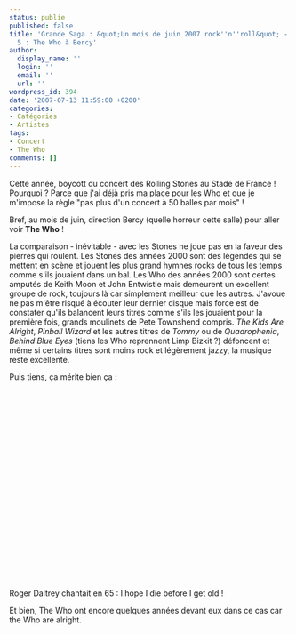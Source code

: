 ```yaml
---
status: publie
published: false
title: 'Grande Saga : &quot;Un mois de juin 2007 rock''n''roll&quot; - Episode 1 sur
  5 : The Who à Bercy'
author:
  display_name: ''
  login: ''
  email: ''
  url: ''
wordpress_id: 394
date: '2007-07-13 11:59:00 +0200'
categories:
- Catégories
- Artistes
tags:
- Concert
- The Who
comments: []
---
```

Cette année, boycott du concert des Rolling Stones au Stade de France ! Pourquoi ? Parce que j'ai déjà pris ma place pour les Who et que je m'impose la règle "pas plus d'un concert à 50 balles par mois" !

Bref, au mois de juin, direction Bercy (quelle horreur cette salle) pour aller voir __The Who__ !

La comparaison - inévitable - avec les Stones ne joue pas en la faveur des pierres qui roulent. Les Stones des années 2000 sont des légendes qui se mettent en scène et jouent les plus grand hymnes rocks de tous les temps comme s'ils jouaient dans un bal. Les Who des années 2000 sont certes amputés de Keith Moon et John Entwistle mais demeurent un excellent groupe de rock, toujours là car simplement meilleur que les autres. J'avoue ne pas m'être risqué à écouter leur dernier disque mais force est de constater qu'ils balancent leurs titres comme s'ils les jouaient pour la première fois, grands moulinets de Pete Townshend compris. *The Kids Are Alright*, *Pinball Wizard* et les autres titres de *Tommy* ou de *Quadrophenia*, *Behind Blue Eyes* (tiens les Who reprennent Limp Bizkit ?) défoncent et même si certains titres sont moins rock et légèrement jazzy, la musique reste excellente.

Puis tiens, ça mérite bien ça :

<object width="425" height="344"><param name="movie" value="http://www.youtube.com/v/YdRs1gKpeGg&hl=fr_FR&fs=1&"></param><param name="allowFullScreen" value="true"></param><param name="allowscriptaccess" value="always"></param><embed src="http://www.youtube.com/v/YdRs1gKpeGg&hl=fr_FR&fs=1&" type="application/x-shockwave-flash" allowscriptaccess="always" allowfullscreen="true" width="425" height="344"></embed></object>

Roger Daltrey chantait en 65 : <quote>I hope I die before I get old !</quote> 

Et bien, The Who ont encore quelques années devant eux dans ce cas car the Who are alright.
